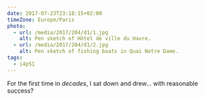```yaml
---
date: 2017-07-23T23:18:15+02:00
timeZone: Europe/Paris
photo:
  - url: /media/2017/204/d1/1.jpg
    alt: Pen sketch of Hôtel de ville du Havre.
  - url: /media/2017/204/d1/2.jpg
    alt: Pen sketch of fishing boats in Quai Notre Dame.
tags:
  - i4pS1
---
```


For the first time in _decades_, I sat down and drew… with reasonable success?
